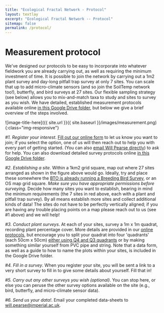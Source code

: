 ```yaml
---
title: "Ecological Fractal Network - Protocol"
layout: textlay
excerpt: "Ecological Fractal Network -- Protocol"
sitemap: false
permalink: /protocol/
---
```


# Measurement protocol

We've designed our protocols to be easy to incorporate into whatever fieldwork you are already carrying out, as well as requiring the minimum investment of time. It is possible to join the network by carrying out a 1m2 plant survey and day-long pitfall trap survey at only 7 sites. You can scale that up to add micro-climate sensors (and so join the SoilTemp network too!), butterfly, and bird surveys at 27 sites. Our flexible sampling strategy (see below) allows you to mix-and-match taxa to study and sites to survey as you wish. We have detailed, established measurement protocols available online [in this Google Drive folder](https://drive.google.com/drive/folders/1C2mjuh-kftlMhfzv2RfKRYQgWoH5fc3W?usp=sharing), but below we give a brief overview of the steps involved.

![image-title-here]({{ site.url }}{{ site.baseurl }}/images/measurement.png){:class="img-responsive"}

*#1. Register your interest*. [Fill out our online form](https://forms.gle/R9vtXaCrjjZFTDPV6) to let us know you want to join; if you select the option, one of us will then reach out to help you with every part of getting started. (You can also [email Will Pearse directly](mailto:will.pearse@imperial.ac.uk)) to ask for help. You can also download detailed survey protocols online [in this Google Drive folder](https://drive.google.com/drive/folders/1C2mjuh-kftlMhfzv2RfKRYQgWoH5fc3W?usp=sharing).

*#2. Establishing a site*. Within a 1km2 grid square, map out where 27 sites arranged as shown in the figure above would go. Ideally, try and place these somewhere the [BTO is already running a Breeding Bird Survey](https://www.bto.org/our-science/projects/bbs), or an OS map grid square. _Make sure you have appropriate permissions before surveying._
Decide how many sites you want to establish, bearing in mind the minimum requirements (the 7 sites in red above, each with a plant and pitfall trap survey). By all means establish more sites and collect additional kinds of data! The sites do not have to be perfectly vertically aligned; if you are having any trouble placing points on a map please reach out to us (see #1 above) and we will help!

*#3. Conduct plant surveys*. At each of your sites, survey a 1m x 1m quadrat, recording plant percentage cover. More details are provided in our [online protocols](https://drive.google.com/drive/folders/1C2mjuh-kftlMhfzv2RfKRYQgWoH5fc3W?usp=sharing), but encourage you to split your quadrat into four 'quadrants' (each 50cm x 50cm) [either using Q4 and Q3 quadrants](https://www.nhbs.com/1/wildlife-survey-and-monitoring?q=&hPP=60&idx=titles&p=0&fR%5Bhide%5D%5B0%5D=false&fR%5Blive%5D%5B0%5D=true&fR%5Bshops.id%5D%5B0%5D=1&hFR%5Bsubjects_equipment.lvl1%5D%5B0%5D=Plant%20Survey%20%3E%20Quadrats%20%26%20Point%20Frames) or by making something similar yourself from PVC pipe and string. Note that a data form, as well as a guide to how to name the plots within your sites, is included in the Google Drive folder.

*#4. Fill in a survey*. When you register your site, you will be sent a link to a very short survey to fill in to give some details about yourself. Fill that in!

*#5. Carry out any other surveys you wish (optional)*. You can stop here, or else you can peruse the other survey options available on the site (e.g., bird, butterfly, and micro-climate sensor data).

*#6. Send us your data!*. Email your completed data-sheets to [will.pearse@imperial.ac.uk](will.pearse@imperial.ac.uk).